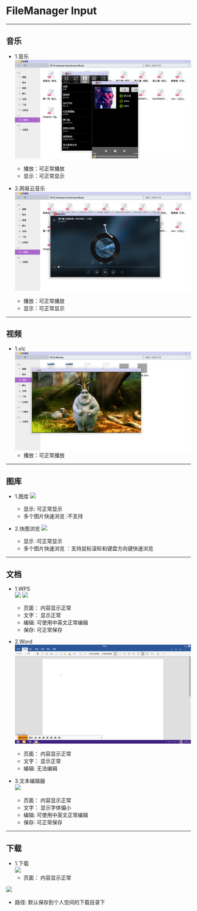 # FileManager Input

***
## 音乐
- 1.音乐  
![](../pic/soft/music.png)
  - 播放：可正常播放
  - 显示：可正常显示
  

- 2.网易云音乐  
![](../pic/soft/cloudmusic.png) 
  - 播放：可正常播放
  - 显示：可正常显示
  

***
## 视频
- 1.vlc
![](../pic/soft/vlc.png)
  - 播放：可正常播放
  

***
## 图库
- 1.图库
![](../pic/soft/gallery.png)
  - 显示: 可正常显示
  - 多个图片快速浏览 :不支持
  
          
- 2.快图浏览
![](../pic/soft/quickpick.png)
  - 显示 :可正常显示
  - 多个图片快速浏览 ：支持鼠标滚轮和键盘方向键快速浏览
  


***
## 文档
- 1.WPS  
![](../pic/soft/wps.png)
![](../pic/soft/wps_save.png)
  - 页面： 内容显示正常
  - 文字： 显示正常
  - 编辑: 可使用中英文正常编辑
  - 保存: 可正常保存
  

- 2.Word  
![](../pic/soft/Word.png)
  - 页面： 内容显示正常
  - 文字： 显示正常
  - 编辑: 无法编辑
  
- 3.文本编辑器  
![](../pic/soft/textEditor.png)
  - 页面： 内容显示正常
  - 文字： 显示字体偏小
  - 编辑: 可使用中英文正常编辑
  - 保存: 可正常保存      
  


***
## 下载
    
- 1.下载  
![](../pic/soft/download.png)
  - 页面： 内容显示正常  
  
![](../pic/soft/download_dir.png)   
  - 路径: 默认保存到个人空间的下载目录下
  
